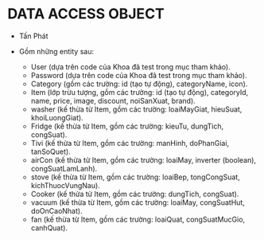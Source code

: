 # DATA ACCESS OBJECT

* Tấn Phát

* Gồm những entity sau:
  * User (dựa trên code của Khoa đã test trong mục tham khảo).
  * Password (dựa trên code của Khoa đã test trong mục tham khảo).
  * Category (gồm các trường: id (tạo tự động), categoryName, icon).
  * Item (lớp trừu tượng, gồm các trường: id (tạo tự động), categoryId, name, price, image, discount, noiSanXuat, brand).
  * washer (kế thừa từ Item, gồm các trường: loaiMayGiat, hieuSuat, khoiLuongGiat).
  * Fridge (kế thừa từ Item, gồm các trường: kieuTu, dungTich, congSuat).
  * Tivi (kế thừa từ Item, gồm các trường: manHinh, doPhanGiai, tanSoQuet).
  * airCon (kế thừa từ Item, gồm các trường: loaiMay, inverter (boolean), congSuatLamLanh).
  * stove (kế thừa từ Item, gồm các trường: loaiBep, tongCongSuat, kichThuocVungNau).
  * Cooker (kế thừa từ Item, gồm các trường: dungTich, congSuat).
  * vacuum (kế thừa từ Item, gồm các trường: loaiMay, congSuatHut, doOnCaoNhat).
  * fan (kế thừa từ Item, gồm các trường: loaiQuat, congSuatMucGio, canhQuat).
